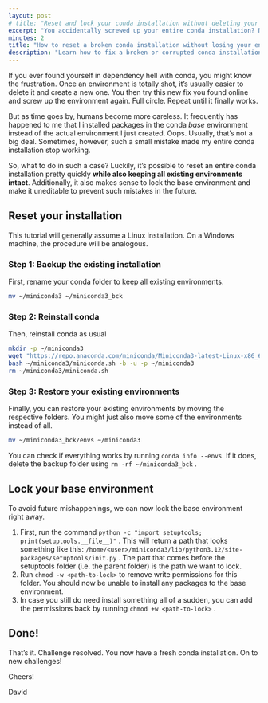```yaml
---
layout: post
# title: "Reset and lock your conda installation without deleting your environments"
excerpt: "You accidentally screwed up your entire conda installation? No need to reinstall all your packages! An easy way to reset your conda installation."
minutes: 2
title: "How to reset a broken conda installation without losing your environments"
description: "Learn how to fix a broken or corrupted conda installation without deleting your environments. This guide shows how to reset conda and lock the base environment to prevent future issues."
---
```


If you ever found yourself in dependency hell with conda, you might know the frustration. Once an environment is totally shot, it’s usually easier to delete it and create a new one. You then try this new fix you found online and screw up the environment again. Full circle. Repeat until it finally works.

But as time goes by, humans become more careless. It frequently has happened to me that I installed packages in the conda *base* environment instead of the actual environment I just created. Oops. Usually, that’s not a big deal. Sometimes, however, such a small mistake made my entire conda installation stop working.

So, what to do in such a case? Luckily, it’s possible to reset an entire conda installation pretty quickly **while also keeping all existing environments intact**. Additionally, it also makes sense to lock the base environment and make it uneditable to prevent such mistakes in the future.

## Reset your installation

This tutorial will generally assume a Linux installation. On a Windows machine, the procedure will be analogous.

### Step 1: Backup the existing installation

First, rename your conda folder to keep all existing environments.

```bash
mv ~/miniconda3 ~/miniconda3_bck
```

### Step 2: Reinstall conda

Then, reinstall conda as usual

```bash
mkdir -p ~/miniconda3
wget "https://repo.anaconda.com/miniconda/Miniconda3-latest-Linux-x86_64.sh" -O ~/miniconda3/miniconda.sh
bash ~/miniconda3/miniconda.sh -b -u -p ~/miniconda3
rm ~/miniconda3/miniconda.sh
```

### Step 3: Restore your existing environments

Finally, you can restore your existing environments by moving the respective folders. You might just also move some of the environments instead of all.

```bash
mv ~/miniconda3_bck/envs ~/miniconda3
```

You can check if everything works by running `conda info --envs`. If it does, delete the backup folder using `rm -rf ~/miniconda3_bck` .

## Lock your base environment

To avoid future mishappenings, we can now lock the base environment right away.

1. First, run the command `python -c "import setuptools; print(setuptools.__file__)"` . This will return a path that looks something like this: `/home/<user>/miniconda3/lib/python3.12/site-packages/setuptools/init.py` . The part that comes before the setuptools folder (i.e. the parent folder) is the path we want to lock.
2. Run `chmod -w <path-to-lock>` to remove write permissions for this folder. You should now be unable to install any packages to the base environment.
3. In case you still do need install something all of a sudden, you can add the permissions back by running `chmod +w <path-to-lock>` .

## Done!

That’s it. Challenge resolved. You now have a fresh conda installation. On to new challenges!

Cheers!

David